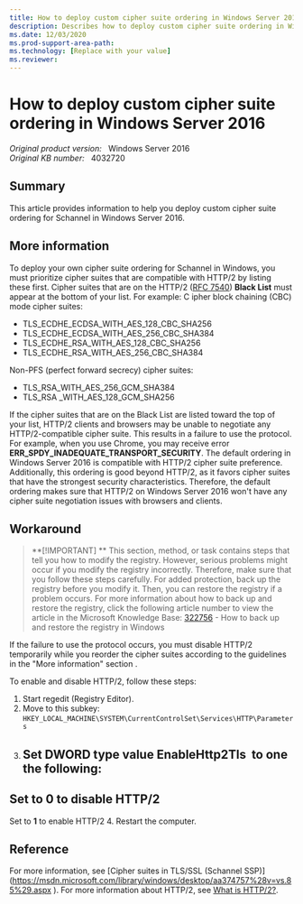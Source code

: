 ```yaml
---
title: How to deploy custom cipher suite ordering in Windows Server 2016
description: Describes how to deploy custom cipher suite ordering in Windows Server 2016.
ms.date: 12/03/2020
ms.prod-support-area-path: 
ms.technology: [Replace with your value]
ms.reviewer: 
---
```

# How to deploy custom cipher suite ordering in Windows Server 2016

_Original product version:_ &nbsp; Windows Server 2016  
_Original KB number:_ &nbsp; 4032720

## Summary

This article provides information to help you deploy custom cipher suite ordering for Schannel in Windows Server 2016. 

## More information

To deploy your own cipher suite ordering for Schannel in Windows, you must prioritize cipher suites that are compatible with HTTP/2 by listing these first. Cipher suites that are on the HTTP/2 ([RFC 7540](https://tools.ietf.org/html/rfc7540)) **Black List** must appear at the bottom of your list. For example:
C ipher block chaining (CBC) mode cipher suites: 
- TLS_ECDHE_ECDSA_WITH_AES_128_CBC_SHA256 
- TLS_ECDHE_ECDSA_WITH_AES_256_CBC_SHA384 
- TLS_ECDHE_RSA_WITH_AES_128_CBC_SHA256 
- TLS_ECDHE_RSA_WITH_AES_256_CBC_SHA384 

Non-PFS (perfect forward secrecy) cipher suites: 
- TLS_RSA_WITH_AES_256_GCM_SHA384 
- TLS_RSA _WITH_AES_128_GCM_SHA256 

If the cipher suites that are on the Black List are listed toward the top of your list, HTTP/2 clients and browsers may be unable to negotiate any HTTP/2-compatible cipher suite. This results in a failure to use the protocol.
For example, when you use Chrome, you may receive error **ERR_SPDY_INADEQUATE_TRANSPORT_SECURITY**.
 The default ordering in Windows Server 2016 is compatible with HTTP/2 cipher suite preference. Additionally, this ordering is good beyond HTTP/2, as it favors cipher suites that have the strongest security characteristics. Therefore, the default ordering makes sure that HTTP/2 on Windows Server 2016 won't have any cipher suite negotiation issues with browsers and clients. 

## Workaround

> **[!IMPORTANT]
>** This section, method, or task contains steps that tell you how to modify the registry. However, serious problems might occur if you modify the registry incorrectly. Therefore, make sure that you follow these steps carefully. For added protection, back up the registry before you modify it. Then, you can restore the registry if a problem occurs. For more information about how to back up and restore the registry, click the following article number to view the article in the Microsoft Knowledge Base: 
 [322756](https://support.microsoft.com/help/322756) - How to back up and restore the registry in Windows 

If the failure to use the protocol occurs, you must disable HTTP/2 temporarily while you reorder the cipher suites according to the guidelines in the "More information" section .  

To enable and disable HTTP/2, follow these steps: 
1. Start regedit (Registry Editor). 
2. Move to this subkey:
 `HKEY_LOCAL_MACHINE\SYSTEM\CurrentControlSet\Services\HTTP\Parameters` 
3. Set **DWORD** type value **EnableHttp2Tls**  to one the following:
   - 
 Set to **0** to disable HTTP/2 
   -  
 Set to **1** to enable HTTP/2 
4. 
Restart the computer.

## Reference

For more information, see [Cipher suites in TLS/SSL (Schannel SSP)](https://msdn.microsoft.com/library/windows/desktop/aa374757%28v=vs.85%29.aspx <!--ERROR-->). 
For more information about HTTP/2, see [What is HTTP/2?](https://docs.microsoft.com/iis/get-started/whats-new-in-iis-10/http2-on-iis#what-is-http2).
